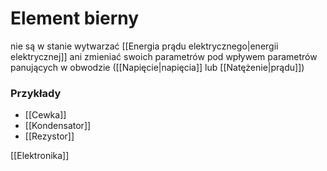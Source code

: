 # Element bierny
nie są w stanie wytwarzać [[Energia prądu elektrycznego|energii elektrycznej]] ani zmieniać swoich parametrów pod wpływem parametrów panujących w obwodzie ([[Napięcie|napięcia]] lub [[Natężenie|prądu]])

### Przykłady
- [[Cewka]]
- [[Kondensator]]
- [[Rezystor]]

[[Elektronika]]